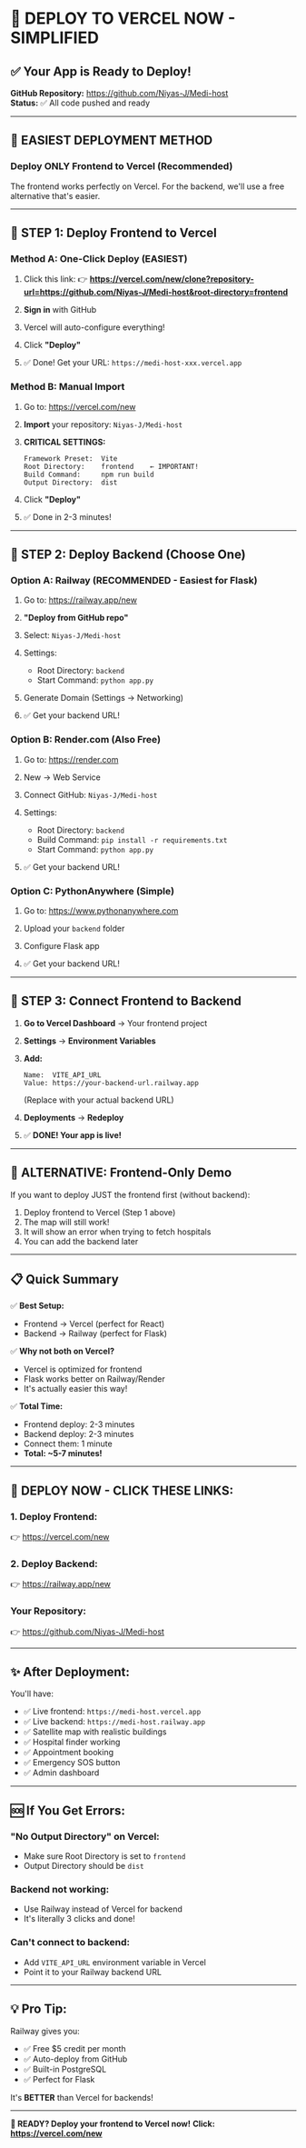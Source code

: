 # 🚀 DEPLOY TO VERCEL NOW - SIMPLIFIED

## ✅ Your App is Ready to Deploy!

**GitHub Repository:** https://github.com/Niyas-J/Medi-host  
**Status:** ✅ All code pushed and ready

---

## 🎯 **EASIEST DEPLOYMENT METHOD**

### **Deploy ONLY Frontend to Vercel** (Recommended)

The frontend works perfectly on Vercel. For the backend, we'll use a free alternative that's easier.

---

## 📱 **STEP 1: Deploy Frontend to Vercel**

### **Method A: One-Click Deploy (EASIEST)**

1. Click this link:
   👉 **https://vercel.com/new/clone?repository-url=https://github.com/Niyas-J/Medi-host&root-directory=frontend**

2. **Sign in** with GitHub

3. Vercel will auto-configure everything!

4. Click **"Deploy"**

5. ✅ Done! Get your URL: `https://medi-host-xxx.vercel.app`

### **Method B: Manual Import**

1. Go to: https://vercel.com/new

2. **Import** your repository: `Niyas-J/Medi-host`

3. **CRITICAL SETTINGS:**
   ```
   Framework Preset:  Vite
   Root Directory:    frontend    ← IMPORTANT!
   Build Command:     npm run build
   Output Directory:  dist
   ```

4. Click **"Deploy"**

5. ✅ Done in 2-3 minutes!

---

## 🔌 **STEP 2: Deploy Backend (Choose One)**

### **Option A: Railway (RECOMMENDED - Easiest for Flask)**

1. Go to: https://railway.app/new

2. **"Deploy from GitHub repo"**

3. Select: `Niyas-J/Medi-host`

4. Settings:
   - Root Directory: `backend`
   - Start Command: `python app.py`

5. Generate Domain (Settings → Networking)

6. ✅ Get your backend URL!

### **Option B: Render.com (Also Free)**

1. Go to: https://render.com

2. New → Web Service

3. Connect GitHub: `Niyas-J/Medi-host`

4. Settings:
   - Root Directory: `backend`
   - Build Command: `pip install -r requirements.txt`
   - Start Command: `python app.py`

5. ✅ Get your backend URL!

### **Option C: PythonAnywhere (Simple)**

1. Go to: https://www.pythonanywhere.com

2. Upload your `backend` folder

3. Configure Flask app

4. ✅ Get your backend URL!

---

## 🔗 **STEP 3: Connect Frontend to Backend**

1. **Go to Vercel Dashboard** → Your frontend project

2. **Settings** → **Environment Variables**

3. **Add:**
   ```
   Name:  VITE_API_URL
   Value: https://your-backend-url.railway.app
   ```
   (Replace with your actual backend URL)

4. **Deployments** → **Redeploy**

5. ✅ **DONE! Your app is live!**

---

## 🎊 **ALTERNATIVE: Frontend-Only Demo**

If you want to deploy JUST the frontend first (without backend):

1. Deploy frontend to Vercel (Step 1 above)
2. The map will still work!
3. It will show an error when trying to fetch hospitals
4. You can add the backend later

---

## 📋 **Quick Summary**

✅ **Best Setup:**
- Frontend → Vercel (perfect for React)
- Backend → Railway (perfect for Flask)

✅ **Why not both on Vercel?**
- Vercel is optimized for frontend
- Flask works better on Railway/Render
- It's actually easier this way!

✅ **Total Time:**
- Frontend deploy: 2-3 minutes
- Backend deploy: 2-3 minutes
- Connect them: 1 minute
- **Total: ~5-7 minutes!**

---

## 🚀 **DEPLOY NOW - CLICK THESE LINKS:**

### **1. Deploy Frontend:**
👉 https://vercel.com/new

### **2. Deploy Backend:**
👉 https://railway.app/new

### **Your Repository:**
👉 https://github.com/Niyas-J/Medi-host

---

## ✨ **After Deployment:**

You'll have:
- ✅ Live frontend: `https://medi-host.vercel.app`
- ✅ Live backend: `https://medi-host.railway.app`
- ✅ Satellite map with realistic buildings
- ✅ Hospital finder working
- ✅ Appointment booking
- ✅ Emergency SOS button
- ✅ Admin dashboard

---

## 🆘 **If You Get Errors:**

### **"No Output Directory" on Vercel:**
- Make sure Root Directory is set to `frontend`
- Output Directory should be `dist`

### **Backend not working:**
- Use Railway instead of Vercel for backend
- It's literally 3 clicks and done!

### **Can't connect to backend:**
- Add `VITE_API_URL` environment variable in Vercel
- Point it to your Railway backend URL

---

## 💡 **Pro Tip:**

Railway gives you:
- ✅ Free $5 credit per month
- ✅ Auto-deploy from GitHub
- ✅ Built-in PostgreSQL
- ✅ Perfect for Flask

It's **BETTER** than Vercel for backends!

---

**🎯 READY? Deploy your frontend to Vercel now!**
**Click: https://vercel.com/new**

